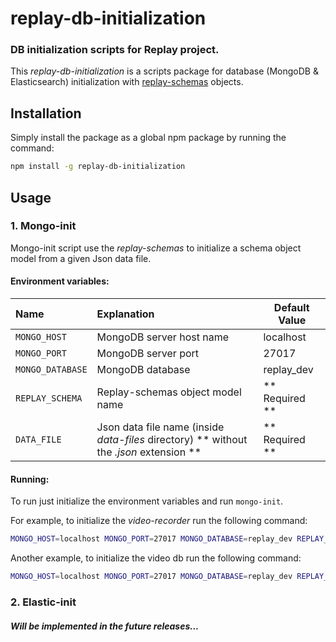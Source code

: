 replay-db-initialization
==============================

### DB initialization scripts for Replay project.

This _replay-db-initialization_ is a scripts package for database (MongoDB & Elasticsearch) initialization with [replay-schemas](https://github.com/linnovate/replay-common/tree/develop/replay-schemas) objects.


Installation
-----------------------------

Simply install the package as a global npm package by running the command:

```sh
npm install -g replay-db-initialization
```


Usage
------------------------------

### 1. Mongo-init

Mongo-init script use the _replay-schemas_ to initialize a schema object model from a given Json data file.

#### Environment variables:

| Name             | Explanation                                         | Default Value  |
|:-----------------|:----------------------------------------------------|----------------|
| `MONGO_HOST`     | MongoDB server host name                            | localhost      |
| `MONGO_PORT`     | MongoDB server port                                 | 27017          |
| `MONGO_DATABASE` | MongoDB database                                    | replay_dev     |
| `REPLAY_SCHEMA`  | Replay-schemas object model name                    | ** Required ** |
| `DATA_FILE`      | Json data file name (inside _data-files_ directory) ** without the _.json_ extension ** | ** Required ** |

#### Running:

To run just initialize the environment variables and run `mongo-init`.

For example, to initialize the _video-recorder_ run the following command:
```sh
MONGO_HOST=localhost MONGO_PORT=27017 MONGO_DATABASE=replay_dev REPLAY_SCHEMA=StreamingSource DATA_FILE=streaming-source mongo-init
```

Another example, to initialize the video db run the following command:
```sh
MONGO_HOST=localhost MONGO_PORT=27017 MONGO_DATABASE=replay_dev REPLAY_SCHEMA=Video DATA_FILE=video mongo-init
```

### 2. Elastic-init

#### _Will be implemented in the future releases..._
